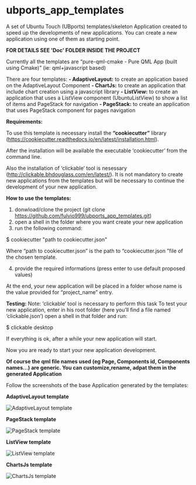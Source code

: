 # ubports_app_templates

A set of Ubuntu Touch (UBports) templates/skeleton Application created to speed up the developments of new applications.
You can create a new application using one of them as starting point.

**FOR DETAILS SEE 'Doc' FOLDER INSIDE THE PROJECT**

Currently all the templates are “pure-qml-cmake - Pure QML App (built using Cmake)” 
(ie: qml+javascript based)

There are four templates: 
**- AdaptiveLayout:** to create an application based on the AdaptiveLayout Component
**- ChartJs:** to create an application that include chart creation using a javascript library
**- ListView:** to create an application that uses a ListView component (UbuntuListView) to show a list of items and PageStack for navigation
**- PageStack:**  to create an application that uses PageStack component for pages navigation


**Requirements:**

To use this template is necessary install the **“cookiecutter”** library (https://cookiecutter.readthedocs.io/en/latest/installation.html).

After the installation will be available the executable ‘cookiecutter’ from the command line.

Also the  installation of ‘clickable’  tool is nesessary (http://clickable.bhdouglass.com/en/latest/).
It is not mandatory to create new applications from the templates but will be necessary to continue the development of your new application.

**How to use the templates:**
1) donwload/clone the project (git clone https://github.com/fulvio999/ubports_app_templates.git)
2) open a shell in the folder where you want create your new application
3) run the following command:

$ cookiecutter "path to cookiecutter.json"

Where “path to cookiecutter.json” is the path to “cookiecutter.json ”file of the chosen template.

4) provide the required informations (press enter to use default proposed values)

At the end, your new application will be placed in a folder whose name is the value provided for “project_name” entry.

**Testing:**
Note: ‘clickable’ tool is necessary to perform this task
To test your new application, enter in his root folder (here you’ll find a file named ‘clickable.json’)
open a shell in that folder and run:

$ clickable desktop

If everything is ok, after a while your new application will start.

Now you are ready to start your new application development.

**Of course the qml file names used (eg Page, Components id, Components names...) are generic. You can customize,rename, adpat them in the generated Application**


Follow the screenshots of the base Application generated by the templates:

**AdaptiveLayout template**

![AdaptiveLayout template](https://github.com/fulvio999/ubports_app_templates/blob/master/Doc/AdaptiveLayout.png)

**PageStack template**

![PageStack template](https://github.com/fulvio999/ubports_app_templates/blob/master/Doc/PageStackTemplate.png)

**ListView template**

![ListView template](https://github.com/fulvio999/ubports_app_templates/blob/master/Doc/UbuntuListView.png)

**ChartsJs template**

![ChartsJs template](https://github.com/fulvio999/ubports_app_templates/blob/master/Doc/chartsTemplate.png)



